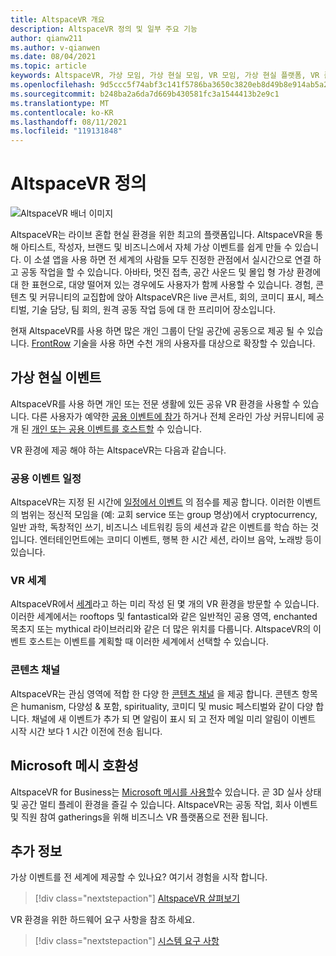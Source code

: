 ```yaml
---
title: AltspaceVR 개요
description: AltspaceVR 정의 및 일부 주요 기능
author: qianw211
ms.author: v-qianwen
ms.date: 08/04/2021
ms.topic: article
keywords: AltspaceVR, 가상 모임, 가상 현실 모임, VR 모임, 가상 현실 플랫폼, VR 플랫폼, 몰입 형 가상 이벤트, 모던 VR 이벤트, 가상 현실 이벤트, VR 이벤트, VR 전 세계-빌딩, 모던 VR 환경, 소셜 VR, 소셜 VR 플랫폼, VR 이벤트 호스팅, 소셜 가상 현실, 가상 현실 이벤트 호스팅
ms.openlocfilehash: 9d5ccc5f74abf3c141f5786ba3650c3820eb8d49b8e914ab5a2a07828391ba04
ms.sourcegitcommit: b248ba2a6da7d669b430581fc3a1544413b2e9c1
ms.translationtype: MT
ms.contentlocale: ko-KR
ms.lasthandoff: 08/11/2021
ms.locfileid: "119131848"
---
```

# <a name="what-is-altspacevr"></a>AltspaceVR 정의

![AltspaceVR 배너 이미지](images/vr-interactions.png)

AltspaceVR는 라이브 혼합 현실 환경을 위한 최고의 플랫폼입니다. AltspaceVR을 통해 아티스트, 작성자, 브랜드 및 비즈니스에서 자체 가상 이벤트를 쉽게 만들 수 있습니다. 이 소셜 앱을 사용 하면 전 세계의 사람들 모두 진정한 관점에서 실시간으로 연결 하 고 공동 작업을 할 수 있습니다. 아바타, 멋진 접촉, 공간 사운드 및 몰입 형 가상 환경에 대 한 표현으로, 대양 떨어져 있는 경우에도 사용자가 함께 사용할 수 있습니다. 경험, 콘텐츠 및 커뮤니티의 교집합에 앉아 AltspaceVR은 live 콘서트, 회의, 코미디 표시, 페스티벌, 기술 담당, 팀 회의, 원격 공동 작업 등에 대 한 프리미어 장소입니다.  

현재 AltspaceVR를 사용 하면 많은 개인 그룹이 단일 공간에 공동으로 제공 될 수 있습니다.  [FrontRow](faqs/scaling-audiences.md) 기술을 사용 하면 수천 개의 사용자를 대상으로 확장할 수 있습니다.

## <a name="virtual-reality-events"></a>가상 현실 이벤트

AltspaceVR를 사용 하면 개인 또는 전문 생활에 있든 공유 VR 환경을 사용할 수 있습니다. 다른 사용자가 예약한 [공용 이벤트에 참가](community/exploring-title-screen.md#destinations) 하거나 전체 온라인 가상 커뮤니티에 공개 된 [개인 또는 공용 이벤트를 호스트할](tutorials/creating-an-event.md) 수 있습니다.

VR 환경에 제공 해야 하는 AltspaceVR는 다음과 같습니다.

### <a name="public-events-calendar"></a>공용 이벤트 일정

AltspaceVR는 지정 된 시간에 [일정에서 이벤트](https://account.altvr.com/events/main) 의 점수를 제공 합니다. 이러한 이벤트의 범위는 정신적 모임을 (예: 교회 service 또는 group 명상)에서 cryptocurrency, 일반 과학, 독창적인 쓰기, 비즈니스 네트워킹 등의 세션과 같은 이벤트를 학습 하는 것입니다. 엔터테인먼트에는 코미디 이벤트, 행복 한 시간 세션, 라이브 음악, 노래방 등이 있습니다.

### <a name="vr-worlds"></a>VR 세계

AltspaceVR에서 [세계](community/exploring-title-screen.md#other-functions)라고 하는 미리 작성 된 몇 개의 VR 환경을 방문할 수 있습니다. 이러한 세계에서는 rooftops 및 fantastical와 같은 일반적인 공용 영역, enchanted 목초지 또는 mythical 라이브러리와 같은 더 많은 위치를 다룹니다. AltspaceVR의 이벤트 호스트는 이벤트를 계획할 때 이러한 세계에서 선택할 수 있습니다.

### <a name="content-channels"></a>콘텐츠 채널

AltspaceVR는 관심 영역에 적합 한 다양 한 [콘텐츠 채널](https://account.altvr.com/channels/popular) 을 제공 합니다. 콘텐츠 항목은 humanism, 다양성 & 포함, spirituality, 코미디 및 music 페스티벌와 같이 다양 합니다.  채널에 새 이벤트가 추가 되 면 알림이 표시 되 고 전자 메일 미리 알림이 이벤트 시작 시간 보다 1 시간 이전에 전송 됩니다.

## <a name="microsoft-mesh-compatibility"></a>Microsoft 메시 호환성

AltspaceVR for Business는 [Microsoft 메시를 사용할](/mesh/)수 있습니다. 곧 3D 실사 상태 및 공간 멀티 플레이 환경을 즐길 수 있습니다. AltspaceVR는 공동 작업, 회사 이벤트 및 직원 참여 gatherings을 위해 비즈니스 VR 플랫폼으로 전환 됩니다.

## <a name="see-also"></a>추가 정보

가상 이벤트를 전 세계에 제공할 수 있나요? 여기서 경험을 시작 합니다.
> [!div class="nextstepaction"]
> [AltspaceVR 살펴보기](journey.md)

VR 환경을 위한 하드웨어 요구 사항을 참조 하세요.
> [!div class="nextstepaction"]
> [시스템 요구 사항](getting-started/system-requirements.md)
